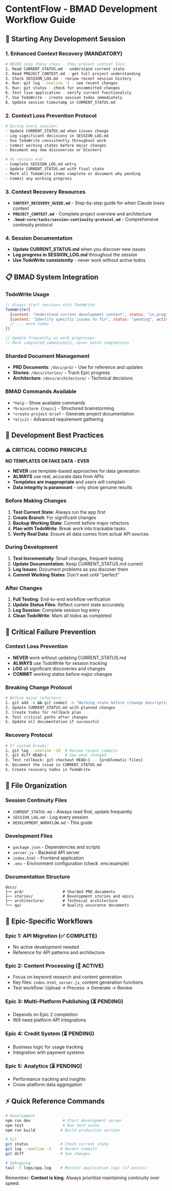 # ContentFlow - BMAD Development Workflow Guide

## 🚀 Starting Any Development Session

### 1. Enhanced Context Recovery (MANDATORY)
```bash
# NEVER skip these steps - they prevent context loss:
1. Read CURRENT_STATUS.md - understand current state
2. Read PROJECT_CONTEXT.md - get full project understanding
3. Check SESSION_LOG.md - review recent session history
4. Run: git log --oneline -5 - see recent changes
5. Run: git status - check for uncommitted changes
6. Test live application - verify current functionality
7. Use TodoWrite - create session todos immediately
8. Update session timestamp in CURRENT_STATUS.md
```

### 2. Context Loss Prevention Protocol
```bash
# During every session:
- Update CURRENT_STATUS.md when issues change
- Log significant decisions in SESSION_LOG.md
- Use TodoWrite consistently throughout work
- Commit working states before major changes
- Document any new discoveries or blockers

# At session end:
- Complete SESSION_LOG.md entry
- Update CURRENT_STATUS.md with final state
- Mark all TodoWrite items complete or document why pending
- Commit any working progress
```

### 3. Context Recovery Resources
- **`CONTEXT_RECOVERY_GUIDE.md`** - Step-by-step guide for when Claude loses context
- **`PROJECT_CONTEXT.md`** - Complete project overview and architecture
- **`.bmad-core/tasks/session-continuity-protocol.md`** - Comprehensive continuity protocol

### 4. Session Documentation
- **Update CURRENT_STATUS.md** when you discover new issues
- **Log progress in SESSION_LOG.md** throughout the session
- **Use TodoWrite consistently** - never work without active todos

## 📋 BMAD System Integration

### TodoWrite Usage
```javascript
// Always start sessions with TodoWrite
TodoWrite([
  {content: "Understand current development context", status: "in_progress", activeForm: "Understanding current development context"},
  {content: "Identify specific issues to fix", status: "pending", activeForm: "Identifying specific issues to fix"},
  // ... more todos
])

// Update frequently as work progresses
// Mark completed immediately, never batch completions
```

### Sharded Document Management
- **PRD Documents**: `/docs/prd/` - Use for reference and updates
- **Stories**: `/docs/stories/` - Track Epic progress
- **Architecture**: `/docs/architecture/` - Technical decisions

### BMAD Commands Available
- `*help` - Show available commands
- `*brainstorm {topic}` - Structured brainstorming
- `*create-project-brief` - Generate project documentation
- `*elicit` - Advanced requirement gathering

## 🔧 Development Best Practices

### ⚠️ CRITICAL CODING PRINCIPLE
**NO TEMPLATES OR FAKE DATA - EVER**
- **NEVER** use template-based approaches for data generation
- **ALWAYS** use real, accurate data from APIs
- **Templates are inappropriate** and users will complain
- **Data integrity is paramount** - only show genuine results

### Before Making Changes
1. **Test Current State**: Always run the app first
2. **Create Branch**: For significant changes
3. **Backup Working State**: Commit before major refactors
4. **Plan with TodoWrite**: Break work into trackable tasks
5. **Verify Real Data**: Ensure all data comes from actual API sources

### During Development
1. **Test Incrementally**: Small changes, frequent testing
2. **Update Documentation**: Keep CURRENT_STATUS.md current
3. **Log Issues**: Document problems as you discover them
4. **Commit Working States**: Don't wait until "perfect"

### After Changes
1. **Full Testing**: End-to-end workflow verification
2. **Update Status Files**: Reflect current state accurately
3. **Log Session**: Complete session log entry
4. **Clean TodoWrite**: Mark all todos as completed

## 🚨 Critical Failure Prevention

### Context Loss Prevention
- **NEVER** work without updating CURRENT_STATUS.md
- **ALWAYS** use TodoWrite for session tracking
- **LOG** all significant discoveries and changes
- **COMMIT** working states before major changes

### Breaking Change Protocol
```bash
# Before major refactors:
1. git add -A && git commit -m "Working state before [change description]"
2. Update CURRENT_STATUS.md with planned changes
3. Create todos for rollback plan
4. Test critical paths after changes
5. Update all documentation if successful
```

### Recovery Protocol
```bash
# If system breaks:
1. git log --oneline -10  # Review recent commits
2. git diff HEAD~1        # See what changed
3. Test rollback: git checkout HEAD~1 -- [problematic files]
4. Document the issue in CURRENT_STATUS.md
5. Create recovery todos in TodoWrite
```

## 📁 File Organization

### Session Continuity Files
- `CURRENT_STATUS.md` - Always read first, update frequently
- `SESSION_LOG.md` - Log every session
- `DEVELOPMENT_WORKFLOW.md` - This guide

### Development Files
- `package.json` - Dependencies and scripts
- `server.js` - Backend API server
- `index.html` - Frontend application
- `.env` - Environment configuration (check .env.example)

### Documentation Structure
```
docs/
├── prd/                 # Sharded PRD documents
├── stories/             # Development stories and epics
├── architecture/        # Technical architecture
└── qa/                  # Quality assurance documents
```

## 🎯 Epic-Specific Workflows

### Epic 1: API Migration (✅ COMPLETE)
- No active development needed
- Reference for API patterns and architecture

### Epic 2: Content Processing (🔄 ACTIVE)
- Focus on keyword research and content generation
- Key files: `index.html`, `server.js`, content generation functions
- Test workflow: Upload → Process → Generate → Review

### Epic 3: Multi-Platform Publishing (⏳ PENDING)
- Depends on Epic 2 completion
- Will need platform API integrations

### Epic 4: Credit System (⏳ PENDING)
- Business logic for usage tracking
- Integration with payment systems

### Epic 5: Analytics (⏳ PENDING)
- Performance tracking and insights
- Cross-platform data aggregation

## ⚡ Quick Reference Commands

```bash
# Development
npm run dev              # Start development server
npm test                 # Run test suite
npm run build           # Build production version

# Git
git status              # Check current state
git log --oneline -5    # Recent commits
git diff                # See changes

# Debugging
tail -f logs/app.log    # Monitor application logs (if exists)
```

Remember: **Context is king**. Always prioritize maintaining continuity over speed.